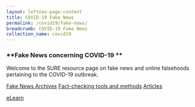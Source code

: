 ```yaml
---
layout: leftnav-page-content
title: COVID-19 Fake News
permalink: /covid19/fake-news/
breadcrumb: COVID-19 Fake News
collection_name: covid19
---
```


### **Fake News concerning COVID-19 **

Welcome to the SURE resource page on fake news and online falsehoods pertaining to the COVID-19 outbreak. 

[Fake News Archives](/covid19/cases/)
[Fact-checking tools and methods](/covid19/tools/)
[Articles](/covid19/articles/)



[eLearn](/resources/format/elearn/elearn)